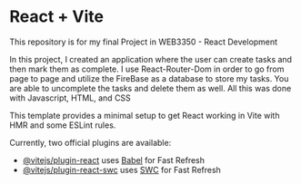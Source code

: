 # React + Vite

This repository is for my final Project in WEB3350 - React Development

In this project, I created an application where the user can create tasks and then mark them as complete. I use React-Router-Dom in order to go from page to page and utilize the FireBase as a database to store my tasks. You are able to uncomplete the tasks and delete them as well. All this was done with Javascript, HTML, and CSS

This template provides a minimal setup to get React working in Vite with HMR and some ESLint rules.

Currently, two official plugins are available:

- [@vitejs/plugin-react](https://github.com/vitejs/vite-plugin-react/blob/main/packages/plugin-react/README.md) uses [Babel](https://babeljs.io/) for Fast Refresh
- [@vitejs/plugin-react-swc](https://github.com/vitejs/vite-plugin-react-swc) uses [SWC](https://swc.rs/) for Fast Refresh
